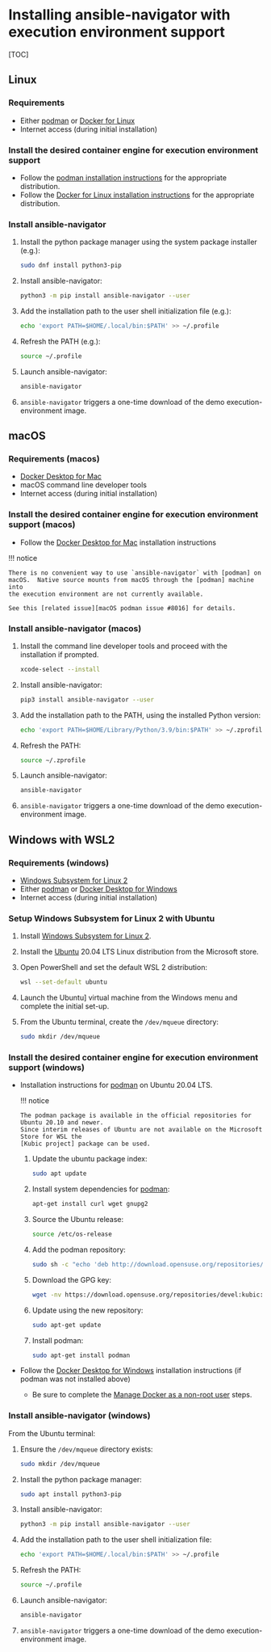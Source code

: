<!-- cspell:ignore devel, kubic, libcontainers -->

# Installing ansible-navigator with execution environment support

[TOC]

## Linux

### Requirements

- Either [podman] or [Docker for
  Linux][docker for linux installation instructions]
- Internet access (during initial installation)

### Install the desired container engine for execution environment support

- Follow the [podman installation instructions] for the appropriate
  distribution.
- Follow the [Docker for Linux installation instructions] for the appropriate
  distribution.

### Install ansible-navigator

1.  Install the python package manager using the system package installer
    (e.g.):

    ```bash
    sudo dnf install python3-pip
    ```

2.  Install ansible-navigator:

    ```bash
    python3 -m pip install ansible-navigator --user
    ```

3.  Add the installation path to the user shell initialization file (e.g.):

    ```bash
    echo 'export PATH=$HOME/.local/bin:$PATH' >> ~/.profile
    ```

4.  Refresh the PATH (e.g.):

    ```bash
    source ~/.profile
    ```

5.  Launch ansible-navigator:

    ```bash
    ansible-navigator
    ```

6.  `ansible-navigator` triggers a one-time download of the demo
    execution-environment image.

## macOS

### Requirements (macos)

- [Docker Desktop for Mac]
- macOS command line developer tools
- Internet access (during initial installation)

### Install the desired container engine for execution environment support (macos)

- Follow the [Docker Desktop for Mac] installation instructions

!!! notice

    There is no convenient way to use `ansible-navigator` with [podman] on
    macOS.  Native source mounts from macOS through the [podman] machine into
    the execution environment are not currently available.

    See this [related issue][macOS podman issue #8016] for details.

### Install ansible-navigator (macos)

1.  Install the command line developer tools and proceed with the installation
    if prompted.

    ```bash
    xcode-select --install
    ```

2.  Install ansible-navigator:

    ```bash
    pip3 install ansible-navigator --user
    ```

3.  Add the installation path to the PATH, using the installed Python version:

    ```bash
    echo 'export PATH=$HOME/Library/Python/3.9/bin:$PATH' >> ~/.zprofile
    ```

4.  Refresh the PATH:

    ```bash
    source ~/.zprofile
    ```

5.  Launch ansible-navigator:

    ```bash
    ansible-navigator
    ```

6.  `ansible-navigator` triggers a one-time download of the demo
    execution-environment image.

## Windows with WSL2

### Requirements (windows)

- [Windows Subsystem for Linux 2]
- Either [podman] or [Docker Desktop for Windows]
- Internet access (during initial installation)

### Setup Windows Subsystem for Linux 2 with Ubuntu

1.  Install [Windows Subsystem for Linux 2].
1.  Install the [Ubuntu] 20.04 LTS Linux distribution from the Microsoft store.
1.  Open PowerShell and set the default WSL 2 distribution:

    ```bash
    wsl --set-default ubuntu
    ```

1.  Launch the Ubuntu] virtual machine from the Windows menu and complete the
    initial set-up.
1.  From the Ubuntu terminal, create the `/dev/mqueue` directory:

    ```bash
    sudo mkdir /dev/mqueue
    ```

### Install the desired container engine for execution environment support (windows)

- Installation instructions for [podman] on Ubuntu 20.04 LTS.

  !!! notice

      The podman package is available in the official repositories for Ubuntu 20.10 and newer.
      Since interim releases of Ubuntu are not available on the Microsoft Store for WSL the
      [Kubic project] package can be used.

  1.  Update the ubuntu package index:

      ```bash
      sudo apt update
      ```

  1.  Install system dependencies for [podman]:

      ```bash
      apt-get install curl wget gnupg2
      ```

  1.  Source the Ubuntu release:

      ```bash
      source /etc/os-release
      ```

  1.  Add the podman repository:

      ```bash
      sudo sh -c "echo 'deb http://download.opensuse.org/repositories/devel:/kubic:/libcontainers:/stable/xUbuntu_${VERSION_ID}/ /' > /etc/apt/sources.list.d/devel:kubic:libcontainers:stable.list"
      ```

  1.  Download the GPG key:

      ```bash
      wget -nv https://download.opensuse.org/repositories/devel:kubic:libcontainers:stable/xUbuntu_${VERSION_ID}/Release.key -O- | sudo apt-key add -
      ```

  1.  Update using the new repository:

      ```bash
      sudo apt-get update
      ```

  1.  Install podman:

      ```bash
      sudo apt-get install podman
      ```

- Follow the [Docker Desktop for Windows] installation instructions (if podman
  was not installed above)

  - Be sure to complete the [Manage Docker as a non-root user] steps.

### Install ansible-navigator (windows)

From the Ubuntu terminal:

1.  Ensure the `/dev/mqueue` directory exists:

    ```bash
    sudo mkdir /dev/mqueue
    ```

1.  Install the python package manager:

    ```bash
    sudo apt install python3-pip
    ```

1.  Install ansible-navigator:

    ```bash
    python3 -m pip install ansible-navigator --user
    ```

1.  Add the installation path to the user shell initialization file:

    ```bash
    echo 'export PATH=$HOME/.local/bin:$PATH' >> ~/.profile
    ```

1.  Refresh the PATH:

    ```bash
    source ~/.profile
    ```

1.  Launch ansible-navigator:

    ```bash
    ansible-navigator
    ```

1.  `ansible-navigator` triggers a one-time download of the demo
    execution-environment image.

[docker desktop for mac]:
  https://hub.docker.com/editions/community/docker-ce-desktop-mac
[docker for linux installation instructions]:
  https://docs.docker.com/engine/install/
[docker desktop for windows]:
  https://hub.docker.com/editions/community/docker-ce-desktop-windows
[manage docker as a non-root user]:
  https://docs.docker.com/engine/install/linux-postinstall/
[podman]: https://podman.io/
[podman installation instructions]:
  https://podman.io/getting-started/installation
[ubuntu]: https://ubuntu.com
[windows subsystem for linux 2]:
  https://docs.microsoft.com/en-us/windows/wsl/install-win10
